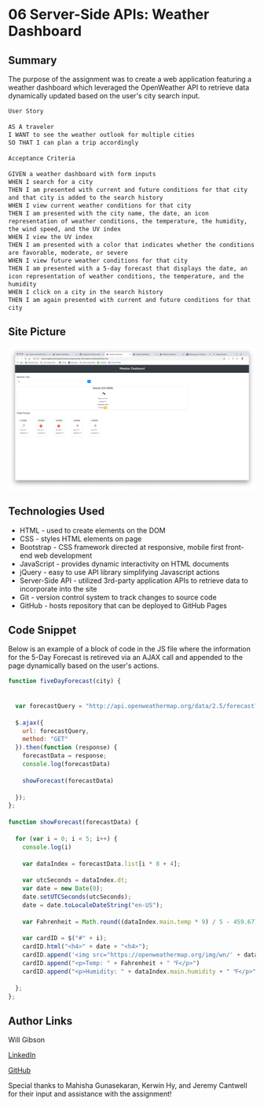 # 06 Server-Side APIs: Weather Dashboard

## Summary 

The purpose of the assignment was to create a web application featuring a weather dashboard which leveraged the OpenWeather API to retrieve data dynamically updated based on the user's city search input.

```
User Story

AS A traveler
I WANT to see the weather outlook for multiple cities
SO THAT I can plan a trip accordingly

Acceptance Criteria

GIVEN a weather dashboard with form inputs
WHEN I search for a city
THEN I am presented with current and future conditions for that city and that city is added to the search history
WHEN I view current weather conditions for that city
THEN I am presented with the city name, the date, an icon representation of weather conditions, the temperature, the humidity, the wind speed, and the UV index
WHEN I view the UV index
THEN I am presented with a color that indicates whether the conditions are favorable, moderate, or severe
WHEN I view future weather conditions for that city
THEN I am presented with a 5-day forecast that displays the date, an icon representation of weather conditions, the temperature, and the humidity
WHEN I click on a city in the search history
THEN I am again presented with current and future conditions for that city
```

## Site Picture
![Site](Assets/images/06-weather-dashboard.png)

## Technologies Used
- HTML - used to create elements on the DOM
- CSS - styles HTML elements on page
- Bootstrap - CSS framework directed at responsive, mobile first front-end web development
- JavaScript - provides dynamic interactivity on HTML documents
- jQuery - easy to use API library simplifying Javascript actions
- Server-Side API - utilized 3rd-party application APIs to retrieve data to incorporate into the site
- Git - version control system to track changes to source code
- GitHub - hosts repository that can be deployed to GitHub Pages

## Code Snippet

Below is an example of a block of code in the JS file where the information for the 5-Day Forecast is retireved via an AJAX call and appended to the page dynamically based on the user's actions.

```js
function fiveDayForecast(city) {
  
  
  var forecastQuery = "http://api.openweathermap.org/data/2.5/forecast?q=" + city + "&appid=" + apiKey;

  $.ajax({
    url: forecastQuery,
    method: "GET"
  }).then(function (response) {
    forecastData = response;
    console.log(forecastData)
    
    showForecast(forecastData)

  });
};

function showForecast(forecastData) {

  for (var i = 0; i < 5; i++) {
    console.log(i)

    var dataIndex = forecastData.list[i * 8 + 4];

    var utcSeconds = dataIndex.dt;
    var date = new Date(0);
    date.setUTCSeconds(utcSeconds);
    date = date.toLocaleDateString("en-US");

    var Fahrenheit = Math.round((dataIndex.main.temp * 9) / 5 - 459.67);

    var cardID = $("#" + i);
    cardID.html("<h4>" + date + "<h4>");
    cardID.append('<img src="https://openweathermap.org/img/wn/' + dataIndex.weather[0].icon + '@2x.png" alt="weather icon" width="50px" height="50px">');
    cardID.append("<p>Temp: " + Fahrenheit + " ℉</p>")
    cardID.append("<p>Humidity: " + dataIndex.main.humidity + " ℉</p>")

  };
};
```

## Author Links

Will Gibson

[LinkedIn](https://www.linkedin.com/in/wtgibson/)

[GitHub](https://github.com/wtgibson/6-weather-dashboard)

Special thanks to Mahisha Gunasekaran, Kerwin Hy, and Jeremy Cantwell for their input and assistance with the assignment!